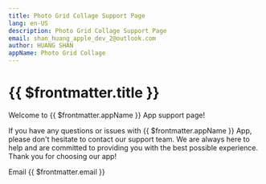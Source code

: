 ```yaml
---
title: Photo Grid Collage Support Page
lang: en-US
description: Photo Grid Collage Support Page
email: shan_huang_apple_dev_2@outlook.com
author: HUANG SHAN
appName: Photo Grid Collage
---
```


# {{ $frontmatter.title }}

Welcome to {{ $frontmatter.appName }} App support page!

If you have any questions or issues with {{ $frontmatter.appName }} App, please don't hesitate to contact our support team. We are always here to help and are committed to providing you with the best possible experience. Thank you for choosing our app!

Email {{ $frontmatter.email }}